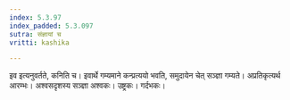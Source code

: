```yaml
---
index: 5.3.97
index_padded: 5.3.097
sutra: संज्ञायां च
vritti: kashika

---
```

इव इत्यनुवर्तते, कनिति च। इवार्थे गम्यमाने कन्प्रत्ययो भवति, समुदायेन चेत् सञ्ज्ञा गम्यते। अप्रतिकृत्यर्थ आरम्भः। अश्वसदृशस्य सञ्ज्ञा अश्वकः। उष्ट्रकः। गर्दभकः।